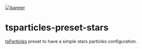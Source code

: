 [![banner](https://particles.js.org/images/banner2.png)](https://particles.js.org)

# tsparticles-preset-stars

[tsParticles](https://github.com/matteobruni/tsparticles) preset to have a simple stars particles configuration.
